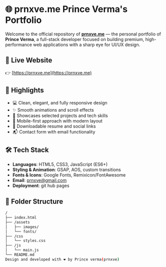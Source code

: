 # 🌐 prnxve.me Prince Verma's Portfolio

Welcome to the official repository of **[prnxve.me](https://prnxve.me)** — the personal portfolio of **Prince Verma**, a full-stack developer focused on building premium, high-performance web applications with a sharp eye for UI/UX design.

## 🔗 Live Website

👉 [https://prnxve.me](https://prnxve.me)

## 🎨 Highlights

- 💻 Clean, elegant, and fully responsive design
- ✨ Smooth animations and scroll effects
- 🧠 Showcases selected projects and tech skills
- 📱 Mobile-first approach with modern layout
- 📃 Downloadable resume and social links
- 📬 Contact form with email functionality

## 🛠️ Tech Stack

- **Languages**: HTML5, CSS3, JavaScript (ES6+)
- **Styling & Animation**: GSAP, AOS, custom transitions
- **Fonts & Icons**: Google Fonts, Remixicon/FontAwesome
- **Email**: prnxve@gmail.com
- **Deployment**: git hub pages 

## 📁 Folder Structure

```bash
/
├── index.html
├── /assets
│   ├── images/
│   └── fonts/
├── /css
│   └── styles.css
├── /js
│   └── main.js
└── README.md
Design and developed with ❤️ by Prince verma(prnxve)